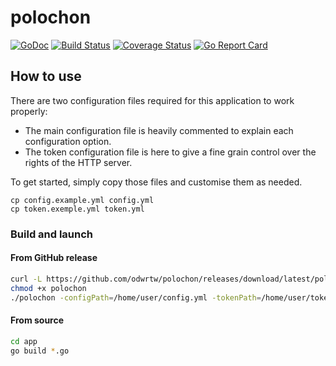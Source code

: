 # polochon

[![GoDoc](https://godoc.org/github.com/golang/gddo?status.svg)](https://pkg.go.dev/github.com/odwrtw/polochon/lib)
[![Build Status](https://github.com/odwrtw/polochon/workflows/Build/badge.svg)](https://github.com/odwrtw/polochon/actions)
[![Coverage Status](https://coveralls.io/repos/odwrtw/polochon/badge.svg?branch=master&service=github)](https://coveralls.io/github/odwrtw/polochon?branch=master)
[![Go Report Card](https://goreportcard.com/badge/github.com/odwrtw/polochon)](https://goreportcard.com/report/github.com/odwrtw/polochon)


## How to use

There are two configuration files required for this application to work properly:
* The main configuration file is heavily commented to explain each configuration option.
* The token configuration file is here to give a fine grain control over the rights of the HTTP server.

To get started, simply copy those files and customise them as needed.

```
cp config.example.yml config.yml
cp token.exemple.yml token.yml
```

### Build and launch

#### From GitHub release

```sh
curl -L https://github.com/odwrtw/polochon/releases/download/latest/polochon_$(go env GOOS)_$(go env GOARCH) -o polochon
chmod +x polochon
./polochon -configPath=/home/user/config.yml -tokenPath=/home/user/token.yml
```

#### From source

```sh
cd app
go build *.go
```
